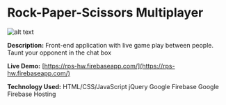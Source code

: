 # Rock-Paper-Scissors Multiplayer

![alt text](http://eliot.tech/images/rps.gif "Rock Paper Scissors demo")

**Description:**
Front-end application with live game play between people. Taunt your opponent in the chat box

**Live Demo:** [https://rps-hw.firebaseapp.com/](https://rps-hw.firebaseapp.com/)

**Technology Used:**
HTML/CSS/JavaScript
jQuery
Google Firebase
Google Firebase Hosting
